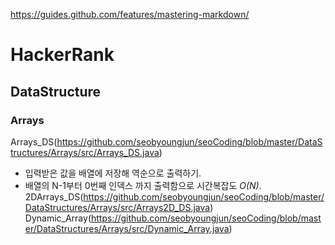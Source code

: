 https://guides.github.com/features/mastering-markdown/
# HackerRank
<h2>DataStructure</h2>
<h3>Arrays</h3>

Arrays_DS(https://github.com/seobyoungjun/seoCoding/blob/master/DataStructures/Arrays/src/Arrays_DS.java)</p>
 - 입력받은 값을 배열에 저장해 역순으로 출력하기.
 - 배열의 N-1부터 0번째 인덱스 까지 출력함으로 시간복잡도 *O(N)*.
2DArrays_DS(https://github.com/seobyoungjun/seoCoding/blob/master/DataStructures/Arrays/src/Arrays2D_DS.java)
Dynamic_Array(https://github.com/seobyoungjun/seoCoding/blob/master/DataStructures/Arrays/src/Dynamic_Array.java)

